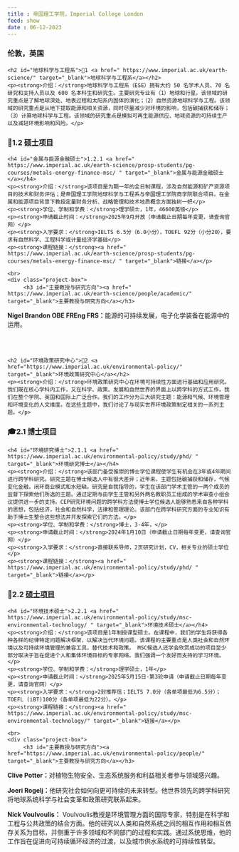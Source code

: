 ```yaml
---
title : 帝国理工学院，Imperial College London
feed: show
date : 06-12-2023
---
```


<html lang="zh">
<head>
    <meta charset="UTF-8">
    <title>帝国理工学院，Imperial College London </title>
    <link rel="stylesheet" href="/assets/css/CSS.css">
</head>
<body>
    <h3>伦敦，英国</h3>

    <h2 id="地球科学与工程系">🏫1 <a href=" https://www.imperial.ac.uk/earth-science/" target="_blank">地球科学与工程系</a></h2>
    <p><strong>介绍：</strong>地球科学与工程系（ESE）拥有大约 50 名学术人员、70 名研究和支持人员以及 600 名本科生和研究生。主要研究专业有（1）地球和行星。该领域的研究重点是了解地球深处、地表过程和太阳系内固体的演化；（2）自然资源地球科学与工程。该领域的研究重点是从地下提取能源和相关资源，同时尽量减少对环境的影响，包括碳捕获和储存；（3）计算地球科学与工程。该领域的研究重点是模拟可再生能源供应、地球资源的可持续生产以及减轻环境影响和风险。</p>

<h3 id="硕士项目">📖1.2 <a href=" https://www.imperial.ac.uk/earth-science/prosp-students/pg-courses/" target="_blank">硕士项目</a></h3>

    <h4 id="金属与能源金融硕士">1.2.1 <a href=" https://www.imperial.ac.uk/earth-science/prosp-students/pg-courses/metals-energy-finance-msc/ " target="_blank">金属与能源金融硕士</a></h4>
    <p><strong>介绍：</strong>该项目是为期一年的全日制课程，涉及自然能源和矿产资源项目的技术和财务评估；是帝国理工学院地球科学与工程系与帝国理工学院商学院联合项目。在金属和能源项目背景下教授定量财务分析、战略管理和技术地质概念方面独树一帜</p>
    <p><strong>学位、学制和学费：</strong>理学硕士，1年，46600英镑</p>
    <p><strong>申请截止时间：</strong>2025年9月开放（申请截止日期每年变更，请查询官网）</p>
    <p><strong>入学要求：</strong>IELTS 6.5分（6.0小分），TOEFL 92分（小分20），要求有自然科学、工程科学或计量经济学基础</p>
    <p><strong>课程链接：</strong><a href=" https://www.imperial.ac.uk/earth-science/prosp-students/pg-courses/metals-energy-finance-msc/ " target="_blank">链接</a></p>
   
    <br>
    <div class="project-box">
         <h3 id="主要教授与研究方向"><a href=" https://www.imperial.ac.uk/earth-science/people/academic/" target="_blank">主要教授与研究方向</a></h3>
<p><strong> Nigel Brandon OBE FREng FRS：</strong>能源的可持续发展，电子化学装备在能源中的运用。</p>
    </div>
    <br>
    <br>

    <h2 id="环境政策研究中心">🏫2 <a href="https://www.imperial.ac.uk/environmental-policy/" target="_blank">环境政策研究中心</a></h2>
    <p><strong>介绍：</strong>环境政策研究中心在环境可持续性方面进行基础和应用研究。我们既在核心学科内工作，又在科学、政策、发展和自然世界的界面上以跨学科的方式工作。我们在整个学院、英国和国际上广泛合作。我们的工作分为三大研究主题：能源和气候、环境管理和环境变化的人文维度。在这些主题中，我们讨论了与现实世界环境政策制定相关的一系列主题。</p>

<h3 id="博士项目">🎓2.1 <a href=" https://www.imperial.ac.uk/environmental-policy/study/phd " target="_blank">博士项目</a></h3>

    <h4 id="环境研究博士">2.1.1 <a href=" https://www.imperial.ac.uk/environmental-policy/study/phd/ " target="_blank">环境研究博士</a></h4>
    <p><strong>介绍：</strong>该部门备受推崇的博士学位课程使学生有机会在3年或4年期间进行跨学科研究。研究主题在博士候选人中有很大差异；近年来，主题包括碳捕获和储存，气候变化金融，闭环商业模式和水短缺。研究是自我指导的，学生在该部门学术主管的一两个成员的监督下探索他们所选的主题。通过定期与由学生主管和另外两名教职员工组成的学术审查小组会议提供进一步的支持。CEP研究环境问题的跨学科方法使博士学位候选人能够熟悉来自各种学科的思想，包括经济，社会和自然科学，法律和管理理论。该部门在跨学科研究方面的专业知识有助于博士生整合这些想法并开发探索它们的方法。</p>
    <p><strong>学位、学制和学费：</strong>博士，3-4年，</p>
    <p><strong>申请截止时间：</strong>2024年1月10日（申请截止日期每年变更，请查询官网）</p>
    <p><strong>入学要求：</strong>直接联系导师，2页研究计划，CV，相关专业的硕士学位</p>
    <p><strong>课程链接：</strong><a href=" https://www.imperial.ac.uk/environmental-policy/study/phd/ " target="_blank">链接</a></p>

 <h3 id="硕士项目">📖2.2 <a href=" https://www.imperial.ac.uk/environmental-policy/study/msc-environmental-technology/ " target="_blank">硕士项目</a></h3>

    <h4 id="环境技术硕士">2.2.1 <a href=" https://www.imperial.ac.uk/environmental-policy/study/msc-environmental-technology/ " target="_blank">环境技术硕士</a></h4>
    <p><strong>介绍：</strong>该项目是1年制授课型硕士。在课程中，我们的学生将获得各种各样的纪律特定问题解决框架，以解决当代环境问题。该课程的主要重点是人类社会和自然环境以及可持续环境管理的兼容工具，替代技术和政策。 MSC候选人还学会欣赏成功的项目至少部分取决于旨在促进个人和集体环境目标的专家网络。我们强调一个友好而支持的学习环境。</p>
    <p><strong>学位、学制和学费：</strong>理学硕士，1年</p>
    <p><strong>申请截止时间：</strong>2025年5月15日-第3轮申请（申请截止日期每年变更，请查询官网）</p>
    <p><strong>入学要求：</strong>2封推荐信；IELTS 7.0分（各单项最低为6.5分）；TOEFL (iBT)100分（各单项最低为22分）。</p>
    <p><strong>课程链接：</strong><a href=" https://www.imperial.ac.uk/environmental-policy/study/msc-environmental-technology/" target="_blank">链接</a></p>
   
    <br>
    <div class="project-box">
         <h3 id="主要教授与研究方向"><a href="https://www.imperial.ac.uk/environmental-policy/people/" target="_blank">主要教授与研究方向</a></h3>
<p><strong> Clive Potter：</strong>对植物生物安全、生态系统服务和利益相关者参与领域感兴趣。</p>
        <p><strong> Joeri Rogelj：</strong>他研究社会如何向更可持续的未来转型。他世界领先的跨学科研究将地球系统科学与社会变革和政策研究联系起来。</p>
        <p><strong> Nick Voulvoulis：</strong> Voulvoulis教授是环境管理方面的国际专家，特别是在科学和工程与公共政策的结合方面。他的研究以人类和自然系统之间的相互作用和相互依存关系为目标，并侧重于许多领域和不同部门的过程和实践。通过系统思维，他的工作旨在促进向可持续循环经济的过渡，以及城市供水系统的可持续性转型。</p>
    </div>

</body>
</html>

